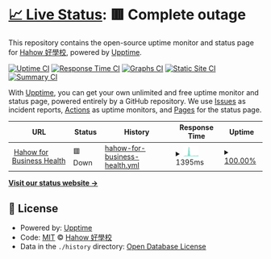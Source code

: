 # [📈 Live Status](https://hahow.github.io/hahow-for-business-upptime): <!--live status--> **🟥 Complete outage**

This repository contains the open-source uptime monitor and status page for [Hahow 好學校](https://hahow.in/), powered by [Upptime](https://github.com/upptime/upptime).

[![Uptime CI](https://github.com/koj-co/upptime/workflows/Uptime%20CI/badge.svg)](https://github.com/koj-co/upptime/actions?query=workflow%3A%22Uptime+CI%22)
[![Response Time CI](https://github.com/koj-co/upptime/workflows/Response%20Time%20CI/badge.svg)](https://github.com/koj-co/upptime/actions?query=workflow%3A%22Response+Time+CI%22)
[![Graphs CI](https://github.com/koj-co/upptime/workflows/Graphs%20CI/badge.svg)](https://github.com/koj-co/upptime/actions?query=workflow%3A%22Graphs+CI%22)
[![Static Site CI](https://github.com/koj-co/upptime/workflows/Static%20Site%20CI/badge.svg)](https://github.com/koj-co/upptime/actions?query=workflow%3A%22Static+Site+CI%22)
[![Summary CI](https://github.com/koj-co/upptime/workflows/Summary%20CI/badge.svg)](https://github.com/koj-co/upptime/actions?query=workflow%3A%22Summary+CI%22)

With [Upptime](https://upptime.js.org), you can get your own unlimited and free uptime monitor and status page, powered entirely by a GitHub repository. We use [Issues](https://github.com/hahow/hahow-for-business-upptime/issues) as incident reports, [Actions](https://github.com/hahow/hahow-for-business-upptime/actions) as uptime monitors, and [Pages](https://hahow.github.io/hahow-for-business-upptime) for the status page.

<!--start: status pages-->
<!-- This summary is generated by Upptime (https://github.com/upptime/upptime) -->
<!-- Do not edit this manually, your changes will be overwritten -->
<!-- prettier-ignore -->
| URL | Status | History | Response Time | Uptime |
| --- | ------ | ------- | ------------- | ------ |
| <img alt="" src="https://icons.duckduckgo.com/ip3/business.hahow.in.ico" height="13"> [Hahow for Business Health](https://business.hahow.in/health) | 🟥 Down | [hahow-for-business-health.yml](https://github.com/hahow/hahow-for-business-upptime/commits/HEAD/history/hahow-for-business-health.yml) | <details><summary><img alt="Response time graph" src="./graphs/hahow-for-business-health/response-time-week.png" height="20"> 1395ms</summary><br><a href="https://hahow.github.io/hahow-for-business-upptime/history/hahow-for-business-health"><img alt="Response time 740" src="https://img.shields.io/endpoint?url=https%3A%2F%2Fraw.githubusercontent.com%2Fhahow%2Fhahow-for-business-upptime%2FHEAD%2Fapi%2Fhahow-for-business-health%2Fresponse-time.json"></a><br><a href="https://hahow.github.io/hahow-for-business-upptime/history/hahow-for-business-health"><img alt="24-hour response time 637" src="https://img.shields.io/endpoint?url=https%3A%2F%2Fraw.githubusercontent.com%2Fhahow%2Fhahow-for-business-upptime%2FHEAD%2Fapi%2Fhahow-for-business-health%2Fresponse-time-day.json"></a><br><a href="https://hahow.github.io/hahow-for-business-upptime/history/hahow-for-business-health"><img alt="7-day response time 1395" src="https://img.shields.io/endpoint?url=https%3A%2F%2Fraw.githubusercontent.com%2Fhahow%2Fhahow-for-business-upptime%2FHEAD%2Fapi%2Fhahow-for-business-health%2Fresponse-time-week.json"></a><br><a href="https://hahow.github.io/hahow-for-business-upptime/history/hahow-for-business-health"><img alt="30-day response time 816" src="https://img.shields.io/endpoint?url=https%3A%2F%2Fraw.githubusercontent.com%2Fhahow%2Fhahow-for-business-upptime%2FHEAD%2Fapi%2Fhahow-for-business-health%2Fresponse-time-month.json"></a><br><a href="https://hahow.github.io/hahow-for-business-upptime/history/hahow-for-business-health"><img alt="1-year response time 831" src="https://img.shields.io/endpoint?url=https%3A%2F%2Fraw.githubusercontent.com%2Fhahow%2Fhahow-for-business-upptime%2FHEAD%2Fapi%2Fhahow-for-business-health%2Fresponse-time-year.json"></a></details> | <details><summary><a href="https://hahow.github.io/hahow-for-business-upptime/history/hahow-for-business-health">100.00%</a></summary><a href="https://hahow.github.io/hahow-for-business-upptime/history/hahow-for-business-health"><img alt="All-time uptime 99.92%" src="https://img.shields.io/endpoint?url=https%3A%2F%2Fraw.githubusercontent.com%2Fhahow%2Fhahow-for-business-upptime%2FHEAD%2Fapi%2Fhahow-for-business-health%2Fuptime.json"></a><br><a href="https://hahow.github.io/hahow-for-business-upptime/history/hahow-for-business-health"><img alt="24-hour uptime 100.00%" src="https://img.shields.io/endpoint?url=https%3A%2F%2Fraw.githubusercontent.com%2Fhahow%2Fhahow-for-business-upptime%2FHEAD%2Fapi%2Fhahow-for-business-health%2Fuptime-day.json"></a><br><a href="https://hahow.github.io/hahow-for-business-upptime/history/hahow-for-business-health"><img alt="7-day uptime 100.00%" src="https://img.shields.io/endpoint?url=https%3A%2F%2Fraw.githubusercontent.com%2Fhahow%2Fhahow-for-business-upptime%2FHEAD%2Fapi%2Fhahow-for-business-health%2Fuptime-week.json"></a><br><a href="https://hahow.github.io/hahow-for-business-upptime/history/hahow-for-business-health"><img alt="30-day uptime 99.83%" src="https://img.shields.io/endpoint?url=https%3A%2F%2Fraw.githubusercontent.com%2Fhahow%2Fhahow-for-business-upptime%2FHEAD%2Fapi%2Fhahow-for-business-health%2Fuptime-month.json"></a><br><a href="https://hahow.github.io/hahow-for-business-upptime/history/hahow-for-business-health"><img alt="1-year uptime 99.89%" src="https://img.shields.io/endpoint?url=https%3A%2F%2Fraw.githubusercontent.com%2Fhahow%2Fhahow-for-business-upptime%2FHEAD%2Fapi%2Fhahow-for-business-health%2Fuptime-year.json"></a></details>

<!--end: status pages-->

[**Visit our status website →**](https://hahow.github.io/hahow-for-business-upptime)

## 📄 License

- Powered by: [Upptime](https://github.com/upptime/upptime)
- Code: [MIT](./LICENSE) © [Hahow 好學校](https://hahow.in/)
- Data in the `./history` directory: [Open Database License](https://opendatacommons.org/licenses/odbl/1-0/)
